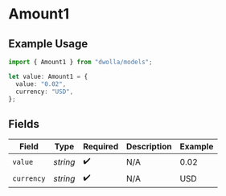 # Amount1

## Example Usage

```typescript
import { Amount1 } from "dwolla/models";

let value: Amount1 = {
  value: "0.02",
  currency: "USD",
};
```

## Fields

| Field              | Type               | Required           | Description        | Example            |
| ------------------ | ------------------ | ------------------ | ------------------ | ------------------ |
| `value`            | *string*           | :heavy_check_mark: | N/A                | 0.02               |
| `currency`         | *string*           | :heavy_check_mark: | N/A                | USD                |